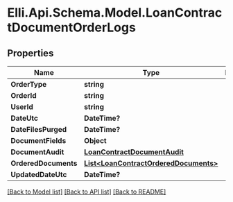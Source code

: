 # Elli.Api.Schema.Model.LoanContractDocumentOrderLogs
## Properties

Name | Type | Description | Notes
------------ | ------------- | ------------- | -------------
**OrderType** | **string** |  | [optional] 
**OrderId** | **string** |  | [optional] 
**UserId** | **string** |  | [optional] 
**DateUtc** | **DateTime?** |  | [optional] 
**DateFilesPurged** | **DateTime?** |  | [optional] 
**DocumentFields** | **Object** |  | [optional] 
**DocumentAudit** | [**LoanContractDocumentAudit**](LoanContractDocumentAudit.md) |  | [optional] 
**OrderedDocuments** | [**List&lt;LoanContractOrderedDocuments&gt;**](LoanContractOrderedDocuments.md) |  | [optional] 
**UpdatedDateUtc** | **DateTime?** |  | [optional] 

[[Back to Model list]](../README.md#documentation-for-models) [[Back to API list]](../README.md#documentation-for-api-endpoints) [[Back to README]](../README.md)

